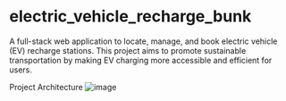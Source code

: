 # electric_vehicle_recharge_bunk
A full-stack web application to locate, manage, and book electric vehicle (EV) recharge stations. This project aims to promote sustainable transportation by making EV charging more accessible and efficient for users.

Project Architecture
![image](https://github.com/user-attachments/assets/dc5b6965-8a37-493d-8a72-3a99c36bf26e)

